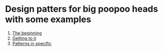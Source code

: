 # Design patters for big poopoo heads with some examples

1. [The beginning](./Getting_started_with_Design_Patterns.md)
2. [Getting to it](./Defining_Software_Design_Patterns.md)
3. [Patterns in specific](Iterator_Pattern.md)
